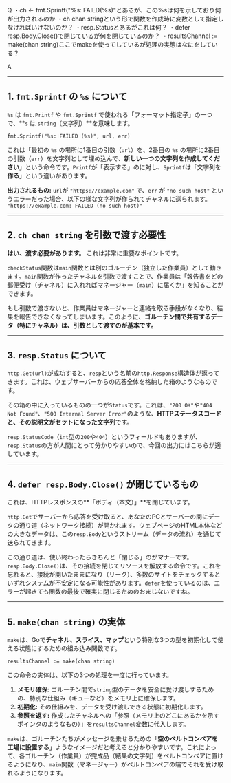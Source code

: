 Q
・ch <- fmt.Sprintf("%s: FAILD(%s)"とあるが、この%sは何を示しており何が出力されるのか
・ch chan stringという形で関数を作成時に変数として指定しなければいけないのか？
・resp.Statusとあるがこれは何？
・defer resp.Body.Close()で閉じているが何を閉じているのか？
・resultsChannel := make(chan string)ここでmakeを使ってしているが処理の実態はなにをしている？

A
***

## 1. `fmt.Sprintf` の `%s` について

`%s` は `fmt.Printf` や `fmt.Sprintf` で使われる「フォーマット指定子」の一つで、**`s` は `string`（文字列）**を意味します。

`fmt.Sprintf("%s: FAILED (%s)", url, err)`

これは「最初の `%s` の場所に1番目の引数（`url`）を、2番目の `%s` の場所に2番目の引数（`err`）を文字列として埋め込んで、**新しい一つの文字列を作成してください**」という命令です。`Printf`が「表示する」のに対し、`Sprintf`は「文字列を**作る**」という違いがあります。

**出力されるもの:**
`url`が `"https://example.com"` で、`err` が `"no such host"` というエラーだった場合、以下の様な文字列が作られてチャネルに送られます。
`"https://example.com: FAILED (no such host)"`

---

## 2. `ch chan string` を引数で渡す必要性

**はい、渡す必要があります。** これは非常に重要なポイントです。

`checkStatus`関数は`main`関数とは別のゴルーチン（独立した作業員）として動きます。`main`関数が作ったチャネルを引数で渡すことで、作業員は「報告書をどの郵便受け（チャネル）に入れればマネージャー（`main`）に届くか」を知ることができます。

もし引数で渡さないと、作業員はマネージャーと連絡を取る手段がなくなり、結果を報告できなくなってしまいます。このように、**ゴルーチン間で共有するデータ（特にチャネル）は、引数として渡すのが基本です。**

---

## 3. `resp.Status` について

`http.Get(url)`が成功すると、`resp`という名前の`http.Response`構造体が返ってきます。これは、ウェブサーバーからの応答全体を格納した箱のようなものです。

その箱の中に入っているものの一つが`Status`です。これは、`"200 OK"`や`"404 Not Found"`、`"500 Internal Server Error"`のような、**HTTPステータスコードと、その説明文がセットになった文字列**です。

`resp.StatusCode`（`int`型の`200`や`404`）というフィールドもありますが、`resp.Status`の方が人間にとって分かりやすいので、今回の出力にはこちらが適しています。


---

## 4. `defer resp.Body.Close()` が閉じているもの

これは、HTTPレスポンスの**「ボディ（本文）」**を閉じています。

`http.Get`でサーバーから応答を受け取ると、あなたのPCとサーバーの間にデータの通り道（ネットワーク接続）が開かれます。ウェブページのHTML本体などの大きなデータは、この`resp.Body`というストリーム（データの流れ）を通じて送られてきます。

この通り道は、使い終わったらきちんと「閉じる」のがマナーです。`resp.Body.Close()`は、その接続を閉じてリソースを解放する命令です。これを忘れると、接続が開いたままになり（リーク）、多数のサイトをチェックするといずれシステムが不安定になる可能性があります。`defer`を使っているのは、エラーが起きても関数の最後で確実に閉じるためのおまじないですね。

---

## 5. `make(chan string)` の実体

`make`は、Goで**チャネル、スライス、マップ**という特別な3つの型を初期化して使える状態にするための組み込み関数です。

`resultsChannel := make(chan string)`

この命令の実体は、以下の3つの処理を一度に行っています。

1.  **メモリ確保:** ゴルーチン間で`string`型のデータを安全に受け渡しするための、特別な仕組み（キューなど）をメモリ上に確保します。
2.  **初期化:** その仕組みを、データを受け渡しできる状態に初期化します。
3.  **参照を返す:** 作成したチャネルへの「参照（メモリ上のどこにあるかを示すポインタのようなもの）」を`resultsChannel`変数に代入します。


`make`は、ゴルーチンたちがメッセージを乗せるための「**空のベルトコンベアを工場に設置する**」ようなイメージだと考えると分かりやすいです。これによって、各ゴルーチン（作業員）が完成品（結果の文字列）をベルトコンベアに置けるようになり、`main`関数（マネージャー）がベルトコンベアの端でそれを受け取れるようになります。